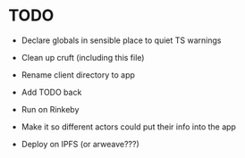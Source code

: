 # TODO
* Declare globals in sensible place to quiet TS warnings

* Clean up cruft (including this file)
* Rename client directory to app
* Add TODO back
* Run on Rinkeby
* Make it so different actors could put their info into the app
* Deploy on IPFS (or arweave???)
